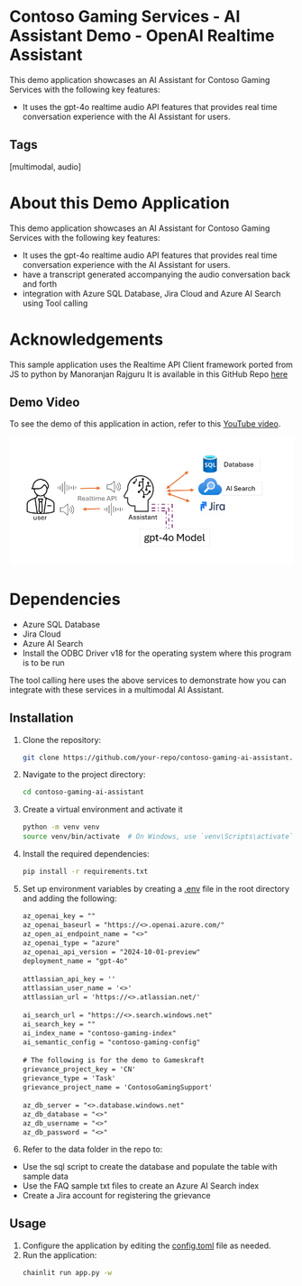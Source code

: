 # Contoso Gaming Services - AI Assistant Demo - OpenAI Realtime Assistant
This demo application showcases an AI Assistant for Contoso Gaming Services with the following key features:
- It uses the gpt-4o realtime audio API features that provides real time conversation experience with the AI Assistant for users.

## Tags
[multimodal, audio]

# About this Demo Application

This demo application showcases an AI Assistant for Contoso Gaming Services with the following key features:
- It uses the gpt-4o realtime audio API features that provides real time conversation experience with the AI Assistant for users.
- have a transcript generated accompanying the audio conversation back and forth
- integration with Azure SQL Database, Jira Cloud and Azure AI Search using Tool calling

# Acknowledgements
This sample application uses the Realtime API Client framework ported from JS to python by Manoranjan Rajguru
It is available in this GitHub Repo [here](https://github.com/monuminu/AOAI_Samples/tree/main/realtime-assistant-support)

## Demo Video

To see the demo of this application in action, refer to this [YouTube video](https://youtu.be/nNa-ygGk62Y).

![alt text](image.png)


# Dependencies
- Azure SQL Database
- Jira Cloud
- Azure AI Search
- Install the ODBC Driver v18 for the operating system where this program is to be run

The tool calling here uses the above services to demonstrate how you can integrate with these services in a multimodal AI Assistant.


## Installation
1. Clone the repository:
    ```sh
    git clone https://github.com/your-repo/contoso-gaming-ai-assistant.git
    ```
2. Navigate to the project directory:
    ```sh
    cd contoso-gaming-ai-assistant
    ```
3. Create a virtual environment and activate it
    ```sh
    python -m venv venv
    source venv/bin/activate  # On Windows, use `venv\Scripts\activate`
    ```
4. Install the required dependencies:
    ```sh
    pip install -r requirements.txt

5. Set up environment variables by creating a [.env](http://_vscodecontentref_/1) file in the root directory and adding the following:
    ```env
    az_openai_key = ""
    az_openai_baseurl = "https://<>.openai.azure.com/"
    az_open_ai_endpoint_name = "<>"
    az_openai_type = "azure"
    az_openai_api_version = "2024-10-01-preview"
    deployment_name = "gpt-4o" 

    attlassian_api_key = ''
    attlassian_user_name = '<>'
    attlassian_url = 'https://<>.atlassian.net/'
    
    ai_search_url = "https://<>.search.windows.net"
    ai_search_key = ""
    ai_index_name = "contoso-gaming-index"
    ai_semantic_config = "contoso-gaming-config"

    # The following is for the demo to Gameskraft
    grievance_project_key = 'CN'
    grievance_type = 'Task'
    grievance_project_name = 'ContosoGamingSupport'

    az_db_server = "<>.database.windows.net" 
    az_db_database = "<>" 
    az_db_username = "<>" 
    az_db_password = "<>"
    ```
6. Refer to the data folder in the repo to:
- Use the sql script to create the database and populate the table with sample data
- Use the FAQ sample txt files to create an Azure AI Search index
- Create a Jira account for registering the grievance
## Usage
1. Configure the application by editing the [config.toml](http://_vscodecontentref_/0) file as needed.
2. Run the application:
    ```sh
    chainlit run app.py -w
    ```
